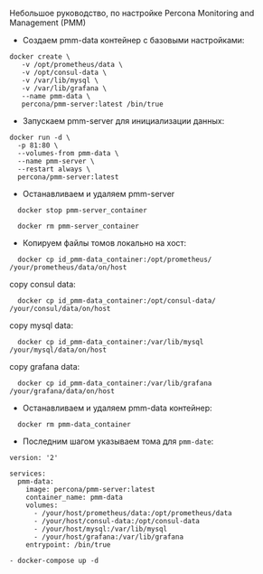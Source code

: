 Небольшое руководство, по настройке Percona Monitoring and Management (PMM) 

- Создаем pmm-data контейнер с базовыми настройками:
```
docker create \
   -v /opt/prometheus/data \
   -v /opt/consul-data \
   -v /var/lib/mysql \
   -v /var/lib/grafana \
   --name pmm-data \
   percona/pmm-server:latest /bin/true
```
- Запускаем pmm-server для инициализации данных: 
```
docker run -d \
  -p 81:80 \
  --volumes-from pmm-data \
  --name pmm-server \
  --restart always \
  percona/pmm-server:latest
```

- Останавливаем и удаляем pmm-server
```
  docker stop pmm-server_container

  docker rm pmm-server_container
```
- Копируем файлы томов локально на хост:
```
  docker cp id_pmm-data_container:/opt/prometheus/ /your/prometheus/data/on/host
```
copy consul data:
```
  docker cp id_pmm-data_container:/opt/consul-data/ /your/consul/data/on/host
```
copy mysql data:
```
  docker cp id_pmm-data_container:/var/lib/mysql /your/mysql/data/on/host
```
copy grafana data:
```
  docker cp id_pmm-data_container:/var/lib/grafana /your/grafana/data/on/host
```
- Останавливаем и удаляем pmm-data контейнер:
```
  docker rm pmm-data_container
```

- Последним шагом указываем тома для ```pmm-date```: 

```
version: '2'

services:
  pmm-data:
    image: percona/pmm-server:latest
    container_name: pmm-data
    volumes:
      - /your/host/prometheus/data:/opt/prometheus/data
      - /your/host/consul-data:/opt/consul-data
      - /your/host/mysql:/var/lib/mysql
      - /your/host/grafana:/var/lib/grafana
    entrypoint: /bin/true
```

```
- docker-compose up -d
```